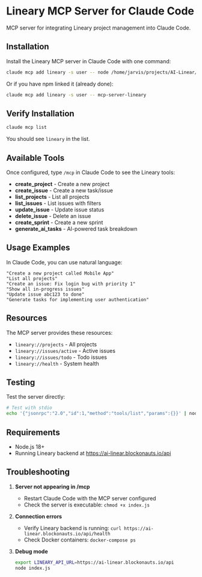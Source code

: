 # Lineary MCP Server for Claude Code

MCP server for integrating Lineary project management into Claude Code.

## Installation

Install the Lineary MCP server in Claude Code with one command:

```bash
claude mcp add lineary -s user -- node /home/jarvis/projects/AI-Linear/mcp-server/index.js
```

Or if you have npm linked it (already done):

```bash
claude mcp add lineary -s user -- mcp-server-lineary
```

## Verify Installation

```bash
claude mcp list
```

You should see `lineary` in the list.

## Available Tools

Once configured, type `/mcp` in Claude Code to see the Lineary tools:

- **create_project** - Create a new project
- **create_issue** - Create a new task/issue
- **list_projects** - List all projects
- **list_issues** - List issues with filters
- **update_issue** - Update issue status
- **delete_issue** - Delete an issue
- **create_sprint** - Create a new sprint
- **generate_ai_tasks** - AI-powered task breakdown

## Usage Examples

In Claude Code, you can use natural language:

```
"Create a new project called Mobile App"
"List all projects"
"Create an issue: Fix login bug with priority 1"
"Show all in-progress issues"
"Update issue abc123 to done"
"Generate tasks for implementing user authentication"
```

## Resources

The MCP server provides these resources:

- `lineary://projects` - All projects
- `lineary://issues/active` - Active issues
- `lineary://issues/todo` - Todo issues
- `lineary://health` - System health

## Testing

Test the server directly:
```bash
# Test with stdio
echo '{"jsonrpc":"2.0","id":1,"method":"tools/list","params":{}}' | node index.js
```

## Requirements

- Node.js 18+
- Running Lineary backend at https://ai-linear.blockonauts.io/api

## Troubleshooting

1. **Server not appearing in /mcp**
   - Restart Claude Code with the MCP server configured
   - Check the server is executable: `chmod +x index.js`

2. **Connection errors**
   - Verify Lineary backend is running: `curl https://ai-linear.blockonauts.io/api/health`
   - Check Docker containers: `docker-compose ps`

3. **Debug mode**
   ```bash
   export LINEARY_API_URL=https://ai-linear.blockonauts.io/api
   node index.js
   ```
